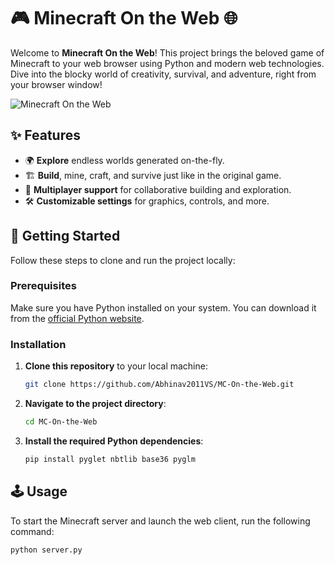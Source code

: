 # 🎮 Minecraft On the Web 🌐

Welcome to **Minecraft On the Web**! This project brings the beloved game of Minecraft to your web browser using Python and modern web technologies. Dive into the blocky world of creativity, survival, and adventure, right from your browser window!

![Minecraft On the Web](https://yourdomain.com/path/to/screenshot.png)

## ✨ Features

- 🌍 **Explore** endless worlds generated on-the-fly.
- 🏗️ **Build**, mine, craft, and survive just like in the original game.
- 🤝 **Multiplayer support** for collaborative building and exploration.
- 🛠️ **Customizable settings** for graphics, controls, and more.

## 🚀 Getting Started

Follow these steps to clone and run the project locally:

### Prerequisites

Make sure you have Python installed on your system. You can download it from the [official Python website](https://www.python.org/downloads/).

### Installation

1. **Clone this repository** to your local machine:

    ```bash
    git clone https://github.com/Abhinav2011VS/MC-On-the-Web.git
    ```

2. **Navigate to the project directory**:

    ```bash
    cd MC-On-the-Web
    ```

3. **Install the required Python dependencies**:

    ```bash
    pip install pyglet nbtlib base36 pyglm
    ```

## 🕹️ Usage

To start the Minecraft server and launch the web client, run the following command:

```bash
python server.py
